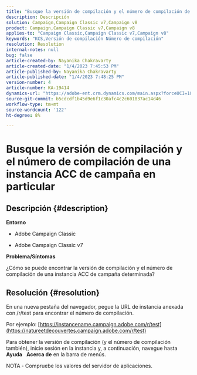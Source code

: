 ```yaml
---
title: "Busque la versión de compilación y el número de compilación de una instancia ACC de campaña en particular"
description: Descripción
solution: Campaign,Campaign Classic v7,Campaign v8
product: Campaign,Campaign Classic v7,Campaign v8
applies-to: "Campaign Classic,Campaign Classic v7,Campaign v8"
keywords: "KCS,Versión de compilación Número de compilación"
resolution: Resolution
internal-notes: null
bug: false
article-created-by: Nayanika Chakravarty
article-created-date: "1/4/2023 7:45:53 PM"
article-published-by: Nayanika Chakravarty
article-published-date: "1/4/2023 7:48:25 PM"
version-number: 4
article-number: KA-19414
dynamics-url: "https://adobe-ent.crm.dynamics.com/main.aspx?forceUCI=1&pagetype=entityrecord&etn=knowledgearticle&id=4e866865-688c-ed11-81ac-6045bd006ce9"
source-git-commit: b5cdcdf1b45d9e6f1c30afc4c2c601837ac14d46
workflow-type: tm+mt
source-wordcount: '122'
ht-degree: 8%

---
```


# Busque la versión de compilación y el número de compilación de una instancia ACC de campaña en particular

## Descripción {#description}


<b>Entorno</b>

- Adobe Campaign Classic

- Adobe Campaign Classic v7

<b>Problema/Síntomas</b>

¿Cómo se puede encontrar la versión de compilación y el número de compilación de una instancia ACC de campaña determinada?


## Resolución {#resolution}


En una nueva pestaña del navegador, pegue la URL de instancia anexada con /r/test para encontrar el número de compilación.

Por ejemplo: [https://instancename.campaign.adobe.com/r/test](https://natureetdecouvertes.campaign.adobe.com/r/test)

Para obtener la versión de compilación (y el número de compilación también), inicie sesión en la instancia y, a continuación, navegue hasta <b>Ayuda</b>    <b>Acerca de</b> en la barra de menús.

NOTA<b> </b>- Compruebe los valores del servidor de aplicaciones.
